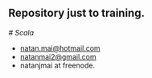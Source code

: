 <h2>Repository just to training.</h2>

<i># Scala</i>

- natan.mai@hotmail.com
- natanmai2@gmail.com
- natanjmai at freenode.
